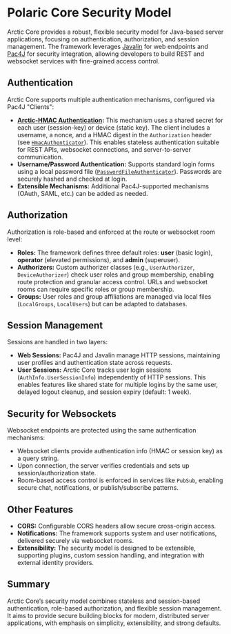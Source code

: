  
# Polaric Core Security Model

Arctic Core provides a robust, flexible security model for Java-based server applications, focusing on authentication, authorization, and session management. The framework leverages [Javalin](https://javalin.io/) for web endpoints and [Pac4J](https://www.pac4j.org/) for security integration, allowing developers to build REST and websocket services with fine-grained access control.

## Authentication

Arctic Core supports multiple authentication mechanisms, configured via Pac4J "Clients":

- **[Arctic-HMAC Authentication](https://github.com/PolaricServer/Polaric-Core/blob/main/doc/arctic-hmac.md):** This mechanism uses a shared secret for each user (session-key) or device (static key). The client includes a username, a nonce, and a HMAC digest in the `Authorization` header (see [`HmacAuthenticator`](https://sarhack.no/apidocs/polaric-core/no/polaric/core/auth/HmacAuthenticator.html)). This enables stateless authentication suitable for REST APIs, websocket connections, and server-to-server communication.
- **Username/Password Authentication:** Supports standard login forms using a local password file ([`PasswordFileAuthenticator`](https://sarhack.no/apidocs/polaric-core/no/polaric/core/auth/PasswordFileAuthenticator.html)). Passwords are securely hashed and checked at login.
- **Extensible Mechanisms:** Additional Pac4J-supported mechanisms (OAuth, SAML, etc.) can be added as needed.

## Authorization

Authorization is role-based and enforced at the route or websocket room level:

- **Roles:** The framework defines three default roles: **user** (basic login), **operator** (elevated permissions), and **admin** (superuser).
- **Authorizers:** Custom authorizer classes (e.g., `UserAuthorizer`, `DeviceAuthorizer`) check user roles and group membership, enabling route protection and granular access control. URLs and websocket rooms can require specific roles or group membership.
- **Groups:** User roles and group affiliations are managed via local files (`LocalGroups`, `LocalUsers`) but can be adapted to databases.

## Session Management

Sessions are handled in two layers:

- **Web Sessions:** Pac4J and Javalin manage HTTP sessions, maintaining user profiles and authentication state across requests.
- **User Sessions:** Arctic Core tracks user login sessions (`AuthInfo.UserSessionInfo`) independently of HTTP sessions. This enables features like shared state for multiple logins by the same user, delayed logout cleanup, and session expiry (default: 1 week).

## Security for Websockets

Websocket endpoints are protected using the same authentication mechanisms:

- Websocket clients provide authentication info (HMAC or session key) as a query string.
- Upon connection, the server verifies credentials and sets up session/authorization state.
- Room-based access control is enforced in services like `PubSub`, enabling secure chat, notifications, or publish/subscribe patterns.

## Other Features

- **CORS:** Configurable CORS headers allow secure cross-origin access.
- **Notifications:** The framework supports system and user notifications, delivered securely via websocket rooms.
- **Extensibility:** The security model is designed to be extensible, supporting plugins, custom session handling, and integration with external identity providers.

## Summary

Arctic Core’s security model combines stateless and session-based authentication, role-based authorization, and flexible session management. It aims to provide secure building blocks for modern, distributed server applications, with emphasis on simplicity, extensibility, and strong defaults.
